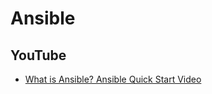 # Ansible

## YouTube

* [What is Ansible? Ansible Quick Start Video](https://www.youtube.com/watch?v=9p8W7j2l7Mg)
